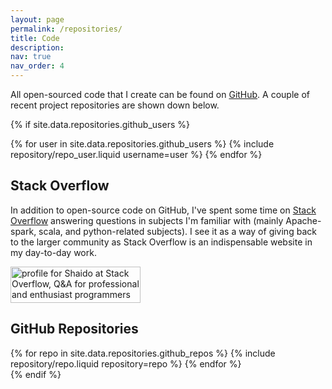 ```yaml
---
layout: page
permalink: /repositories/
title: Code
description: 
nav: true
nav_order: 4
---
```


All open-sourced code that I create can be found on [GitHub](https://github.com/shaido987). A couple of recent project repositories are shown down below.

{% if site.data.repositories.github_users %}

<div class="repositories d-flex flex-wrap flex-md-row flex-column justify-content-between align-items-center">
  {% for user in site.data.repositories.github_users %}
    {% include repository/repo_user.liquid username=user %}
  {% endfor %}
</div>

## Stack Overflow

In addition to open-source code on GitHub, I've spent some time on [Stack Overflow](https://stackoverflow.com/users/7579547/shaido) answering questions in subjects I'm familiar with (mainly Apache-spark, scala, and python-related subjects). I see it as a way of giving back to the larger community as Stack Overflow is an indispensable website in my day-to-day work.

<a href="https://stackoverflow.com/users/7579547/shaido"><img src="https://stackoverflow.com/users/flair/7579547.png" width="208" height="58" alt="profile for Shaido at Stack Overflow, Q&amp;A for professional and enthusiast programmers" title="profile for Shaido at Stack Overflow, Q&amp;A for professional and enthusiast programmers"></a>

## GitHub Repositories

<div class="repositories d-flex flex-wrap flex-md-row flex-column justify-content-between align-items-center">
  {% for repo in site.data.repositories.github_repos %}
    {% include repository/repo.liquid repository=repo %}
  {% endfor %}
</div>
{% endif %}
